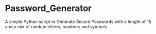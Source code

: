 # Password_Generator
A simple Python script to Generate Secure Passwords with a length of 15 and a mix of random letters, numbers and symbols.
